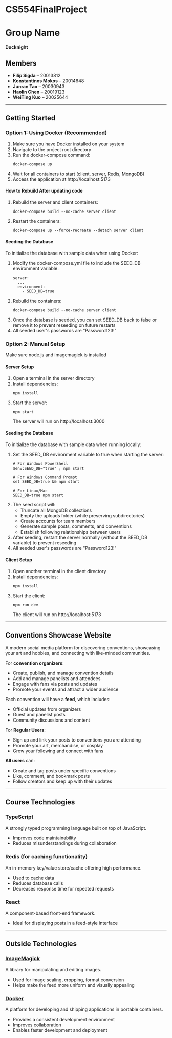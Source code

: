 # CS554FinalProject
# Group Name  
**Ducknight**

## Members  
- **Filip Sigda** – 20013812  
- **Konstantinos Mokos** – 20014648  
- **Junran Tao** – 20030943  
- **Haolin Chen** – 20019123  
- **WeiTing Kuo** – 20025644  

---

## Getting Started

### Option 1: Using Docker (Recommended)

1. Make sure you have [Docker](https://www.docker.com/products/docker-desktop) installed on your system
2. Navigate to the project root directory
3. Run the docker-compose command:
   ```
   docker-compose up
   ```
5. Wait for all containers to start (client, server, Redis, MongoDB)
6. Access the application at http://localhost:5173

#### How to Rebuild After updating code

1. Rebuild the server and client containers:
   ```
   docker-compose build --no-cache server client
   ```
2. Restart the containers:
   ```
   docker-compose up --force-recreate --detach server client
   ```

#### Seeding the Database

To initialize the database with sample data when using Docker:

1. Modify the docker-compose.yml file to include the SEED_DB environment variable:
   ```
   server:
     ...
     environment:
       - SEED_DB=true
   ```
2. Rebuild the containers:
   ```
   docker-compose build --no-cache server client
   ```
3. Once the database is seeded, you can set SEED_DB back to false or remove it to prevent reseeding on future restarts
4. All seeded user's passwords are "Password123!"

### Option 2: Manual Setup

Make sure node.js and imagemagick is installed

#### Server Setup
1. Open a terminal in the server directory
2. Install dependencies:
   ```
   npm install
   ```
3. Start the server:
   ```
   npm start
   ```
   The server will run on http://localhost:3000

#### Seeding the Database

To initialize the database with sample data when running locally:

1. Set the SEED_DB environment variable to true when starting the server:
   ```
   # For Windows PowerShell
   $env:SEED_DB="true" ; npm start
   
   # For Windows Command Prompt
   set SEED_DB=true && npm start
   
   # For Linux/Mac
   SEED_DB=true npm start
   ```
2. The seed script will:
   - Truncate all MongoDB collections
   - Empty the uploads folder (while preserving subdirectories)
   - Create accounts for team members
   - Generate sample posts, comments, and conventions
   - Establish following relationships between users
3. After seeding, restart the server normally (without the SEED_DB variable) to prevent reseeding
4. All seeded user's passwords are "Password123!"

#### Client Setup
1. Open another terminal in the client directory
2. Install dependencies:
   ```
   npm install
   ```
3. Start the client:
   ```
   npm run dev
   ```
   The client will run on http://localhost:5173

---

## Conventions Showcase Website  

A modern social media platform for discovering conventions, showcasing your art and hobbies, and connecting with like-minded communities.  

For **convention organizers**:
- Create, publish, and manage convention details 
- Add and manage panelists and attendees  
- Engage with fans via posts and updates 
- Promote your events and attract a wider audience

Each convention will have a **feed**, which includes:
- Official updates from organizers  
- Guest and panelist posts
- Community discussions and content  

For **Regular Users**:
- Sign up and link your posts to conventions you are attending  
- Promote your art, merchandise, or cosplay
- Grow your following and connect with fans

**All users** can:
- Create and tag posts under specific conventions 
- Like, comment, and bookmark posts
- Follow creators and keep up with their updates


---

## Course Technologies  

### TypeScript  
A strongly typed programming language built on top of JavaScript.  
- Improves code maintainability  
- Reduces misunderstandings during collaboration  

### Redis (for caching functionality)  
An in-memory key/value store/cache offering high performance.  
- Used to cache data  
- Reduces database calls  
- Decreases response time for repeated requests  

### React  
A component-based front-end framework.  
- Ideal for displaying posts in a feed-style interface  

---

## Outside Technologies  

### [ImageMagick](https://imagemagick.org/index.php)  
A library for manipulating and editing images.  
- Used for image scaling, cropping, format conversion  
- Helps make the feed more uniform and visually appealing  

### [Docker](https://www.docker.com/)  
A platform for developing and shipping applications in portable containers.  
- Provides a consistent development environment  
- Improves collaboration  
- Enables faster development and deployment  

